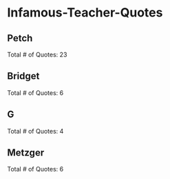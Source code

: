 Infamous-Teacher-Quotes
=======================

## Petch

Total # of Quotes: 23

## Bridget

Total # of Quotes: 6

## G

Total # of Quotes: 4

## Metzger

Total # of Quotes: 6
